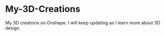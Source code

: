 # My-3D-Creations
My 3D creations on Onshape. I will keep updating as I learn more about 3D design.
